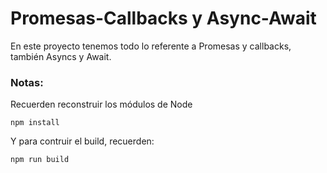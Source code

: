 # Promesas-Callbacks y Async-Await
En este proyecto tenemos todo lo referente a Promesas y callbacks, también Asyncs y Await.

### Notas:

Recuerden reconstruir los módulos de Node
```
npm install
```
Y para contruir el build, recuerden:
```
npm run build